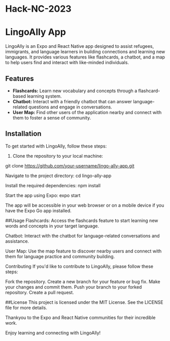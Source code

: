 # Hack-NC-2023
# LingoAlly App

LingoAlly is an Expo and React Native app designed to assist refugees, immigrants, and language learners in building connections and learning new languages. It provides various features like flashcards, a chatbot, and a map to help users find and interact with like-minded individuals.

## Features

- **Flashcards:** Learn new vocabulary and concepts through a flashcard-based learning system.
- **Chatbot:** Interact with a friendly chatbot that can answer language-related questions and engage in conversations.
- **User Map:** Find other users of the application nearby and connect with them to foster a sense of community.

## Installation

To get started with LingoAlly, follow these steps:

1. Clone the repository to your local machine:


git clone https://github.com/your-username/lingo-ally-app.git

Navigate to the project directory:
cd lingo-ally-app

Install the required dependencies:
npm install

Start the app using Expo:
expo start

The app will be accessible in your web browser or on a mobile device if you have the Expo Go app installed.

##Usage
Flashcards: Access the flashcards feature to start learning new words and concepts in your target language.

Chatbot: Interact with the chatbot for language-related conversations and assistance.

User Map: Use the map feature to discover nearby users and connect with them for language practice and community building.

Contributing
If you'd like to contribute to LingoAlly, please follow these steps:

Fork the repository.
Create a new branch for your feature or bug fix.
Make your changes and commit them.
Push your branch to your forked repository.
Create a pull request.

##License
This project is licensed under the MIT License. See the LICENSE file for more details.

Thankyou to the Expo and React Native communities for their incredible work.

Enjoy learning and connecting with LingoAlly!
